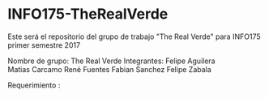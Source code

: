 # INFO175-TheRealVerde

Este será el repositorio del grupo de trabajo "The Real Verde" para INFO175 primer semestre 2017

Nombre de grupo: The Real Verde
Integrantes: Felipe Aguilera  
             Matias Carcamo
             René Fuentes
             Fabian Sanchez
             Felipe Zabala
         
Requerimiento :
